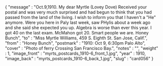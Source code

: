 {
  "message" : "Oct.9,1910. My dear Myrtle (Lovey Dove) Received your postal and was very much surprised and had begun to think that you had passed from the land of the living. I wish to inform you that I haven't a \"He\" anymore. Were you here in Paly last week, saw PHylis about a week ago and she said she expected you up. Algebra is worse than ever this year. I got 40 on the last exam. McMahon got 20. Smart people we are. Honey Bunch",
  "to" : "Miss Myrtle Williams, 459 S. Eighth St. San Jose, Calif.",
  "from" : "Honey Bunch",
  "postmark" : "1910: Oct 9, 6:30pm Palo Alto",
  "cover" : "Photo of ferry Crossing San Francisco Bay.",
  "notes" : "",
  "weight" : 1,
  "image_front" : "myrts_postcards_1910-6_front_1.jpg",
  "year" : 1910,
  "image_back" : "myrts_postcards_1910-6_back_1.jpg",
  "slug" : "card056"
}
